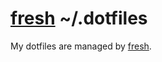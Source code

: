 # [fresh] ~/.dotfiles

My dotfiles are managed by [fresh].

[fresh]: https://github.com/freshshell/fresh
